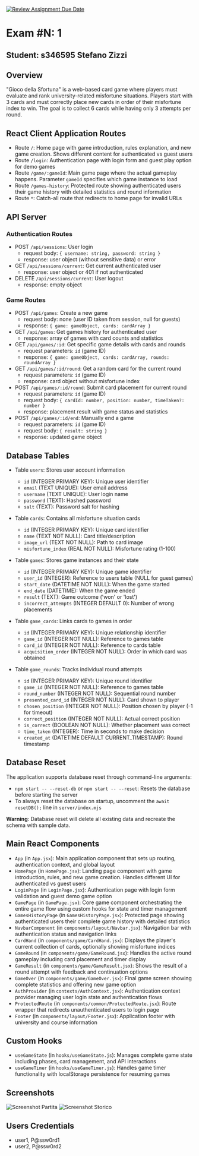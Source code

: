 [![Review Assignment Due Date](https://classroom.github.com/assets/deadline-readme-button-22041afd0340ce965d47ae6ef1cefeee28c7c493a6346c4f15d667ab976d596c.svg)](https://classroom.github.com/a/uNTgnFHD)
# Exam #N: 1
## Student: s346595 Stefano Zizzi

## Overview

"Gioco della Sfortuna" is a web-based card game where players must evaluate and rank university-related misfortune situations. Players start with 3 cards and must correctly place new cards in order of their misfortune index to win. The goal is to collect 6 cards while having only 3 attempts per round.

## React Client Application Routes

- Route `/`: Home page with game introduction, rules explanation, and new game creation. Shows different content for authenticated vs guest users
- Route `/login`: Authentication page with login form and guest play option for demo games
- Route `/game/:gameId`: Main game page where the actual gameplay happens. Parameter `gameId` specifies which game instance to load
- Route `/games-history`: Protected route showing authenticated users their game history with detailed statistics and round information
- Route `*`: Catch-all route that redirects to home page for invalid URLs

## API Server

### Authentication Routes
- POST `/api/sessions`: User login
  - request body: `{ username: string, password: string }`
  - response: user object (without sensitive data) or error
- GET `/api/sessions/current`: Get current authenticated user
  - response: user object or 401 if not authenticated
- DELETE `/api/sessions/current`: User logout
  - response: empty object

### Game Routes
- POST `/api/games`: Create a new game
  - request body: none (user ID taken from session, null for guests)
  - response: `{ game: gameObject, cards: cardArray }`
- GET `/api/games`: Get games history for authenticated user
  - response: array of games with card counts and statistics
- GET `/api/games/:id`: Get specific game details with cards and rounds
  - request parameters: `id` (game ID)
  - response: `{ game: gameObject, cards: cardArray, rounds: roundArray }`
- GET `/api/games/:id/round`: Get a random card for the current round
  - request parameters: `id` (game ID)
  - response: card object without misfortune index
- POST `/api/games/:id/round`: Submit card placement for current round
  - request parameters: `id` (game ID)
  - request body: `{ cardId: number, position: number, timeTaken?: number }`
  - response: placement result with game status and statistics
- POST `/api/games/:id/end`: Manually end a game
  - request parameters: `id` (game ID)
  - request body: `{ result: string }`
  - response: updated game object

## Database Tables

- Table `users`: Stores user account information
  - `id` (INTEGER PRIMARY KEY): Unique user identifier
  - `email` (TEXT UNIQUE): User email address
  - `username` (TEXT UNIQUE): User login name
  - `password` (TEXT): Hashed password
  - `salt` (TEXT): Password salt for hashing

- Table `cards`: Contains all misfortune situation cards
  - `id` (INTEGER PRIMARY KEY): Unique card identifier
  - `name` (TEXT NOT NULL): Card title/description
  - `image_url` (TEXT NOT NULL): Path to card image
  - `misfortune_index` (REAL NOT NULL): Misfortune rating (1-100)

- Table `games`: Stores game instances and their state
  - `id` (INTEGER PRIMARY KEY): Unique game identifier
  - `user_id` (INTEGER): Reference to users table (NULL for guest games)
  - `start_date` (DATETIME NOT NULL): When the game started
  - `end_date` (DATETIME): When the game ended
  - `result` (TEXT): Game outcome ('won' or 'lost')
  - `incorrect_attempts` (INTEGER DEFAULT 0): Number of wrong placements

- Table `game_cards`: Links cards to games in order
  - `id` (INTEGER PRIMARY KEY): Unique relationship identifier
  - `game_id` (INTEGER NOT NULL): Reference to games table
  - `card_id` (INTEGER NOT NULL): Reference to cards table
  - `acquisition_order` (INTEGER NOT NULL): Order in which card was obtained

- Table `game_rounds`: Tracks individual round attempts
  - `id` (INTEGER PRIMARY KEY): Unique round identifier
  - `game_id` (INTEGER NOT NULL): Reference to games table
  - `round_number` (INTEGER NOT NULL): Sequential round number
  - `presented_card_id` (INTEGER NOT NULL): Card shown to player
  - `chosen_position` (INTEGER NOT NULL): Position chosen by player (-1 for timeout)
  - `correct_position` (INTEGER NOT NULL): Actual correct position
  - `is_correct` (BOOLEAN NOT NULL): Whether placement was correct
  - `time_taken` (INTEGER): Time in seconds to make decision
  - `created_at` (DATETIME DEFAULT CURRENT_TIMESTAMP): Round timestamp

## Database Reset

The application supports database reset through command-line arguments:

- `npm start -- --reset-db` or `npm start -- --reset`: Resets the database before starting the server
- To always reset the database on startup, uncomment the `await resetDB();` line in `server/index.mjs`

**Warning**: Database reset will delete all existing data and recreate the schema with sample data.

## Main React Components

- `App` (in `App.jsx`): Main application component that sets up routing, authentication context, and global layout
- `HomePage` (in `HomePage.jsx`): Landing page component with game introduction, rules, and new game creation. Handles different UI for authenticated vs guest users
- `LoginPage` (in `LoginPage.jsx`): Authentication page with login form validation and guest demo game option
- `GamePage` (in `GamePage.jsx`): Core game component orchestrating the entire game flow using custom hooks for state and timer management
- `GamesHistoryPage` (in `GamesHistoryPage.jsx`): Protected page showing authenticated users their complete game history with detailed statistics
- `NavbarComponent` (in `components/layout/Navbar.jsx`): Navigation bar with authentication status and navigation links
- `CardHand` (in `components/game/CardHand.jsx`): Displays the player's current collection of cards, optionally showing misfortune indices
- `GameRound` (in `components/game/GameRound.jsx`): Handles the active round gameplay including card placement and timer display
- `GameResult` (in `components/game/GameResult.jsx`): Shows the result of a round attempt with feedback and continuation options
- `GameOver` (in `components/game/GameOver.jsx`): Final game screen showing complete statistics and offering new game option
- `AuthProvider` (in `contexts/AuthContext.jsx`): Authentication context provider managing user login state and authentication flows
- `ProtectedRoute` (in `components/common/ProtectedRoute.jsx`): Route wrapper that redirects unauthenticated users to login page
- `Footer` (in `components/layout/Footer.jsx`): Application footer with university and course information

## Custom Hooks

- `useGameState` (in `hooks/useGameState.js`): Manages complete game state including phases, card management, and API interactions
- `useGameTimer` (in `hooks/useGameTimer.js`): Handles game timer functionality with localStorage persistence for resuming games

## Screenshots

![Screenshot Partita](./img/game_in_progress.jpg)
![Screenshot Storico](./img/game_history.jpg)

## Users Credentials

- user1, P@ssw0rd1
- user2, P@ssw0rd2
